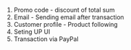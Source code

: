 1. Promo code - discount of total sum
2. Email - Sending email after transaction
3. Customer profile - Product following
4. Seting UP UI 
5. Transaction via PayPal
